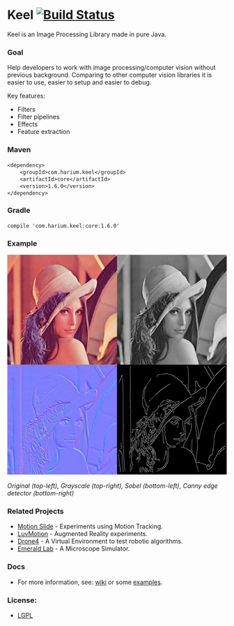 Keel [![Build Status](https://travis-ci.org/Harium/keel.svg?branch=master)](https://travis-ci.org/Harium/keel)
====

Keel is an Image Processing Library made in pure Java.

### Goal
Help developers to work with image processing/computer vision without previous background. Comparing to other computer vision libraries it is easier to use, easier to setup and easier to debug.

Key features:
- Filters
- Filter pipelines
- Effects
- Feature extraction


### Maven
```
<dependency>
    <groupId>com.harium.keel</groupId>
    <artifactId>core</artifactId>
    <version>1.6.0</version>
</dependency>
```

### Gradle
```
compile 'com.harium.keel:core:1.6.0'
```

### Example
![Lena with filters](https://raw.githubusercontent.com/Harium/keel/master/screenshots/lena.jpg)

_Original (top-left), Grayscale (top-right), Sobel (bottom-left), Canny edge detector (bottom-right)_

### Related Projects
- [Motion Slide](https://github.com/yuripourre/motion-slide/) - Experiments using Motion Tracking.
- [LuvMotion](https://github.com/yuripourre/luvmotion/) - Augmented Reality experiments.
- [Drone4](https://github.com/yuripourre/drone4) - A Virtual Environment to test robotic algorithms.
- [Emerald Lab](https://github.com/yuripourre/emerald-lab) - A Microscope Simulator.

### Docs
- For more information, see: [wiki](https://github.com/yuripourre/e-motion/wiki/) or some [examples](https://github.com/Harium/keel/wiki/Examples).

### License:
- [LGPL](https://www.gnu.org/licenses/lgpl-3.0.en.html)
